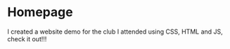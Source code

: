 # Homepage
I created a website demo for the club I attended using CSS, HTML and JS, check it out!!!
